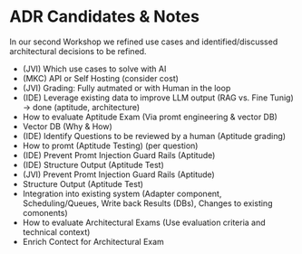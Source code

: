 # ADR Candidates & Notes

In our second Workshop we refined use cases and identified/discussed architectural decisions to be refined. 

* (JVI) Which use cases to solve with AI 
* (MKC) API or Self Hosting (consider cost)
* (JVI) Grading: Fully autmated or with Human in the loop
* (IDE) Leverage existing data to improve LLM output (RAG vs. Fine Tunig) -> done (aptitude, architecture)
* How to evaluate Aptitude Exam (Via promt engineering & vector DB)
* Vector DB (Why & How)
* (IDE) Identify Questions to be reviewed by a human (Aptitude grading)
* How to promt (Aptitude Testing) (per question)
* (IDE) Prevent Promt Injection Guard Rails (Aptitude)
* (IDE) Structure Output (Aptitude Test)
* (JVI) Prevent Promt Injection Guard Rails (Aptitude)
* Structure Output (Aptitude Test)
* Integration into existing system (Adapter component, Scheduling/Queues, Write back Results (DBs), Changes to existing comonents)
* How to evaluate Architectural Exams (Use evaluation criteria and technical context)
* Enrich Contect for Architectural Exam
